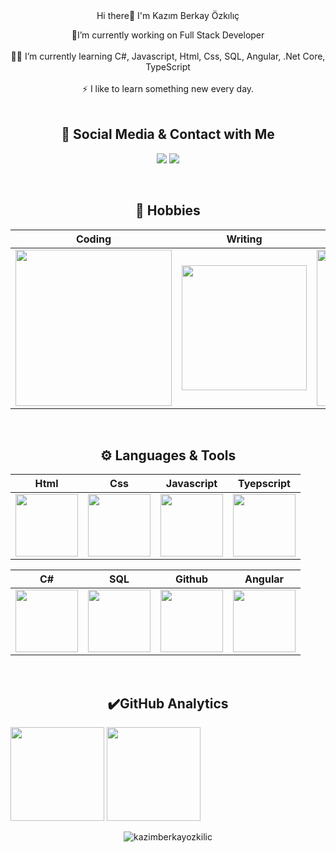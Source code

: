<div align="center">
        Hi there👋  I'm Kazım Berkay Özkılıç

🔭I’m currently working on Full Stack Developer</br></br>👩‍💻 I’m currently learning C#, Javascript, Html, Css, SQL, Angular, .Net Core, TypeScript </br></br>⚡ I like to learn something new every day.</br></br>

## 💬  Social Media & Contact with Me
<p align="center">
 <a target="_blank" href="https://www.linkedin.com/in/kazimberkayozkilic/"><img src="https://img.shields.io/badge/LinkedIn-0077B5?style=for-the-badge&logo=linkedin&logoColor=white"></a>
 <a target="_blank" href="mailto:kazimberkayozkilic@gmail.com"><img src="https://img.shields.io/badge/Gmail-D14836?style=for-the-badge&logo=gmail&logoColor=white"></a>
</p>

</br>
<div align="center">
 
## 🚀  Hobbies 

|Coding|Writing|Reading|
|:-:|:-:|:-:|
|<img style="width: 250px" src="https://media.giphy.com/media/Y4ak9Ki2GZCbJxAnJD/giphy.gif">|<img style="width: 200px" src="https://media.giphy.com/media/YHpmahJgMjxL6S29Au/giphy.gif">|  <img style="width: 250px" src="https://media.giphy.com/media/NFA61GS9qKZ68/giphy.gif">|
</br>

## ⚙️ Languages & Tools 

|Html|Css|Javascript|Tyepscript
|:-:|:-:|:-:|:-:|
|<img style="width: 100px" src="https://media.giphy.com/media/QssGEmpkyEOhBCb7e1/giphy.gif">|<img style="width: 100px" src="https://media.giphy.com/media/CEHtFH3rJ6xdhBUKIT/giphy.gif">|<img style="width: 100px" src="https://media.giphy.com/media/ln7z2eWriiQAllfVcn/giphy.gif">|<img style="width: 100px" src="https://tenor.com/tr/view/typehero-typescript-any-gif-15538404798500788614">|

|C#|SQL|Github|Angular
|:-:|:-:|:-:|:-:|
|<img style="width: 100px" src="https://mir-s3-cdn-cf.behance.net/project_modules/max_1200/622ca052071761.59034e74abb36.gif">|<img style="width: 100px" src="https://media1.giphy.com/media/EK5nB6wQKKN86j7GWx/giphy.gif?cid=790b76113fd65a9386daf6b2bd86487884627fdfdf1a597a&rid=giphy.gif&ct=s">|<img style="width: 100px" src="https://media.giphy.com/media/KzJkzjggfGN5Py6nkT/giphy.gif">|<img style="width: 100px" src="https://i.giphy.com/media/v1.Y2lkPTc5MGI3NjExc2w2MXowNWtidzRpNHZhbGprMW1hOWFjYTJ4NXRhbjNpY2c4NXp5aiZlcD12MV9pbnRlcm5hbF9naWZfYnlfaWQmY3Q9cw/XEDIHHp3i8bVoEdxd7/giphy.gif">|
</br>
</div>


## ✔️GitHub Analytics

<p align="left" >
<a href="https://github.com/kazimberkayozkilic">
 <img height="150em" align:"center"  src="https://github-readme-stats-eight-theta.vercel.app/api?username=kazimberkayozkilic&show_icons=true&theme=algolia&include_all_commits=true&count_private=true"/></a>
  <a href="https://github.com/kazimberkayozkilic"><img height="150em" align:"center" src="https://github-readme-stats-eight-theta.vercel.app/api/top-langs/?username=kazimberkayozkilic&layout=compact&langs_count=8&theme=algolia"/>
</a>
</p>

<p align="center"> <img src="https://komarev.com/ghpvc/?username=kazimberkayozkilic&label=Profile%20views&color=0e75b6&style=flat" alt="kazimberkayozkilic" /></p>
